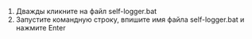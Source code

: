 1. Дважды кликните на файл self-logger.bat
2. Запустите командную строку, впишите имя файла self-logger.bat и нажмите Enter